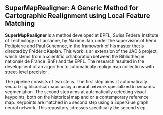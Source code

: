 ## **SuperMapRealigner**: A Generic Method for Cartographic Realignment using Local Feature Matching

**SuperMapRealigner** is a method developed at EPFL, Swiss Federal Institute of Technology in Lausanne, by Maxime Jan, under the supervision of Rémi Petitpierre and Paul Guhennec, in the framework of his master thesis directed by Frédéric Kaplan. This work is an extension of the JADIS project, which stems from a scientific collaboration between the Bibliothèque nationale de France (BnF) and the EPFL. The research resulted in the development of an algorithm to automatically realign map collections with street-level precision.

The pipeline consists of two steps. The first step aims at automatically vectorizing historical maps using a neural network specialized in semantic segmentation. The second step aims at automatically detecting visual keypoints, both on the historical map and on a contemporary reference map. Keypoints are matched in a second step using a SuperGlue graph neural network. This repository adresses specifically the second step.
